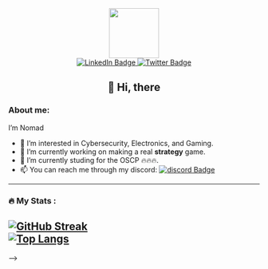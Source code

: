 <div id="header" align="center">
  <img src="https://media.giphy.com/media/RbDKaczqWovIugyJmW/giphy.gif" width="100"/>
</div>
<div id="badges" align="center">
  <a href="your-linkedin-URL">
    <img src="https://img.shields.io/badge/LinkedIn-blue?style=for-the-badge&logo=linkedin&logoColor=white" alt="LinkedIn Badge"/>
  </a>
  <!--<img src="https://img.shields.io/badge/YouTube-red?style=for-the-badge&logo=youtube&logoColor=white" alt="Youtube Badge"/>-->
  <a href="your-linkedin-URL">
    <img src="https://img.shields.io/badge/Twitter-blue?style=for-the-badge&logo=twitter&logoColor=white" alt="Twitter Badge"/>
  </a>
</div>
<p></p>
<h2 align="center">👋 Hi, there</h2>

### About me:

I’m Nomad

- 👀 I’m interested in Cybersecurity, Electronics, and Gaming.
- 🔭 I’m currently working on making a real **strategy** game.
- 🌱 I’m currently studing for the OSCP 🔥🔥🔥.
- 📫 You can reach me through my discord: [![discord Badge](https://img.shields.io/badge/Discord-7289DA?style=for-the-badge&logo=discord&logoColor=white)](https://discord.com/users/nomad7cs#1578)
---
### :fire: My Stats :
[![GitHub Streak](http://github-readme-streak-stats.herokuapp.com?user=pathfinder-7&theme=dark&background=000000)](https://git.io/streak-stats)
<br>
[![Top Langs](https://github-readme-stats.vercel.app/api/top-langs/?username=pathfinder-7&layout=compact&theme=vision-friendly-dark)](https://github.com/anuraghazra/github-readme-stats)
---
<!--
### :writing_hand: Blog Posts :
<!-- BLOG-POST-LIST:START -->
<!-- BLOG-POST-LIST:END -->
-->
